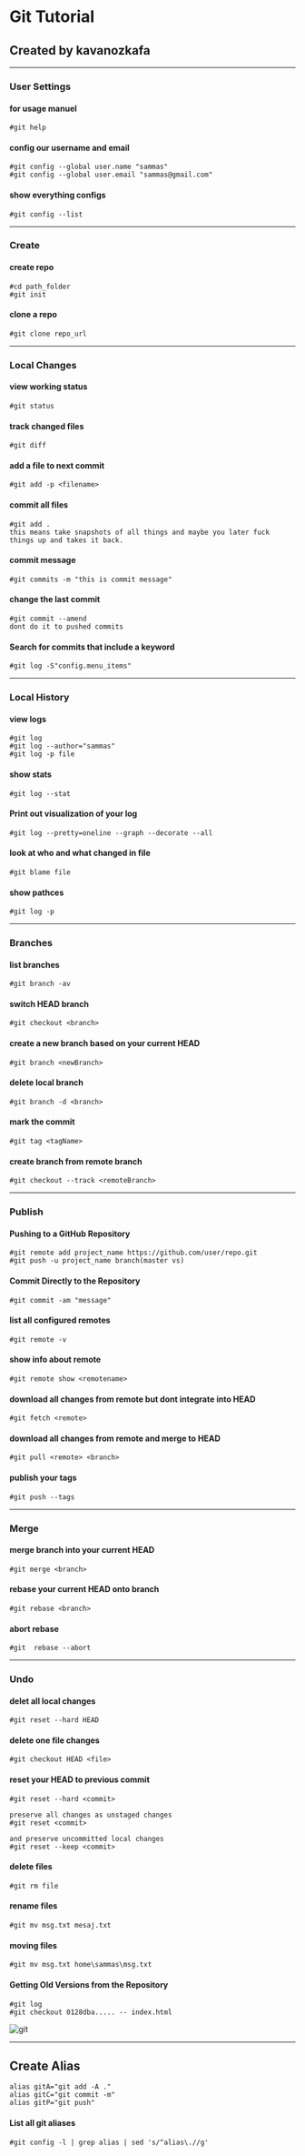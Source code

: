 # Git Tutorial
## Created by kavanozkafa


***

### **User Settings**

#### for usage manuel
	#git help

#### config our username and email
	#git config --global user.name "sammas"
	#git config --global user.email "sammas@gmail.com"


#### show everything configs

    #git config --list



***

### **Create**

#### create repo
	#cd path_folder 
	#git init 

#### clone a repo
    #git clone repo_url

***


### **Local Changes**


#### view working status
	#git status

#### track changed files
    #git diff

#### add a file to next commit
    #git add -p <filename>
 
#### commit all files
	#git add .
    this means take snapshots of all things and maybe you later fuck things up and takes it back.

#### commit message
	#git commits -m "this is commit message"
	

#### change the last commit 
    #git commit --amend
    dont do it to pushed commits

#### Search for commits that include a keyword
    #git log -S"config.menu_items"


***
### **Local History**


#### view logs 
	#git log
	#git log --author="sammas"
    #git log -p file

#### show stats
    #git log --stat

#### Print out visualization of your log
    #git log --pretty=oneline --graph --decorate --all

#### look at who and what changed in file
    #git blame file

#### show pathces
    #git log -p



***
### **Branches**


#### list branches
    #git branch -av

#### switch HEAD branch
    #git checkout <branch>

#### create a new branch based on your current HEAD
    #git branch <newBranch>

#### delete local branch
    #git branch -d <branch>

#### mark the commit
    #git tag <tagName>

#### create branch from remote branch
    #git checkout --track <remoteBranch>

***

### **Publish**

#### Pushing to a GitHub Repository
	#git remote add project_name https://github.com/user/repo.git 
	#git push -u project_name branch(master vs)


#### Commit Directly to the Repository
	#git commit -am "message"

#### list all configured remotes
    #git remote -v

#### show info about remote
    #git remote show <remotename>

#### download all changes from remote but dont integrate into HEAD
    #git fetch <remote>

#### download all changes from remote and merge to HEAD
    #git pull <remote> <branch>

#### publish your tags
    #git push --tags


***
### **Merge**


#### merge branch into your current HEAD
    #git merge <branch>
#### rebase your current HEAD onto branch
    #git rebase <branch>


#### abort rebase
    #git  rebase --abort



***
### **Undo**

#### delet all local changes
    #git reset --hard HEAD

#### delete one file changes
    #git checkout HEAD <file>


#### reset your HEAD to previous commit
    #git reset --hard <commit>

    preserve all changes as unstaged changes
    #git reset <commit>

    and preserve uncommitted local changes
    #git reset --keep <commit>



#### delete files
	#git rm file


#### rename files
	#git mv msg.txt mesaj.txt

#### moving files
	#git mv msg.txt home\sammas\msg.txt


#### Getting Old Versions from the Repository
	#git log
	#git checkout 0128dba..... -- index.html



![git](https://github.com/kavanozkafa/Git/blob/master/git%20workflow.jpg)



***
## Create Alias

    alias gitA="git add -A ."
    alias gitC="git commit -m"
    alias gitP="git push"


#### List all git aliases
    #git config -l | grep alias | sed 's/^alias\.//g'





